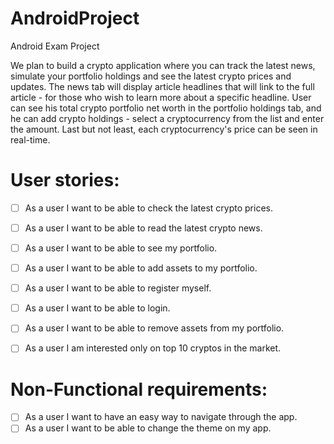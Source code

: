 # AndroidProject

Android Exam Project



We plan to build a crypto application where you can track the latest news, simulate your portfolio holdings and see the latest crypto prices and updates. 
The news tab will display article headlines that will link to the full article - for those who wish to learn more about a specific headline. 
User can see his total crypto portfolio net worth in the portfolio holdings tab, and he can add crypto holdings - select a cryptocurrency from the
list and enter the amount. Last but not least, each cryptocurrency's price can be seen in real-time.

# User stories:

- [ ] As a user I want to be able to check the latest crypto prices.
- [ ] As a user I want to be able to read the latest crypto news.
- [ ] As a user I want to be able to see my portfolio.
- [ ] As a user I want to be able to add assets to my portfolio.
- [ ] As a user I want to be able to register myself.
- [ ] As a user I want to be able to login.
- [ ] As a user I want to be able to remove assets from my portfolio.
- [ ] As a user I am interested only on top 10 cryptos in the market.


# Non-Functional requirements:

- [ ] As a user I want to have an easy way to navigate through the app.
- [ ] As a user I want to be able to change the theme on my app. 
